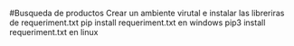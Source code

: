 #Busqueda de productos
Crear un ambiente virutal e instalar las libreriras de requeriment.txt
pip install requeriment.txt en windows
pip3 install requeriment.txt en linux